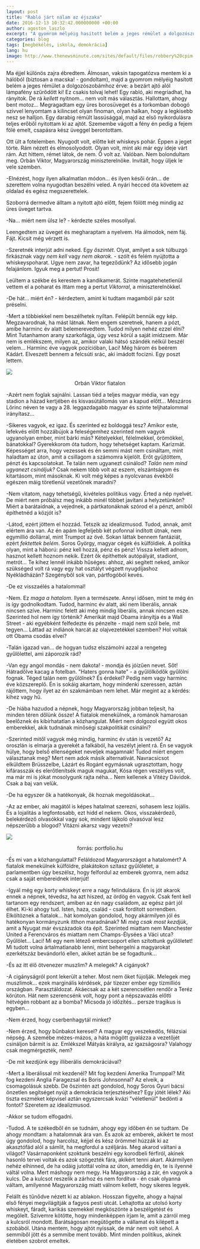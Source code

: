 ```yaml
---
layout: post
title: "Rabló járt nálam az éjszaka"
date: 2016-12-13 10:32:42.000000000 +00:00
author: agoston_laszlo
excerpt: "A gyomrom mélyéig hasított belém a jeges rémület a dolgozószobámhoz érve: a bezárt ajtó alól lámpafény szűrődött ki! Egy rabló lehet, aki megriadhat, ha rányitok. De rá *kellett* nyitnom... nem volt más választás. Hallottam, ahogy bent motoz..."
categories: blog
tags: [megbékélés, iskola, demokrácia]
lang: hu
image: http://www.thenewsminute.com/sites/default/files/robbery%20cpim.jpg
---
```

Ma éjjel különös zajra ébredtem. Álmosan, vaksin tapogatózva mentem ki a hálóból (biztosan a macska! - gondoltam), majd a gyomrom mélyéig hasított belém a jeges rémület a dolgozószobámhoz érve: a bezárt ajtó alól lámpafény szűrődött ki! Ez csakis tolvaj lehet! Egy rabló, aki megriadhat, ha rányitok. De rá *kellett* nyitnom... nem volt más választás. Hallottam, ahogy bent motoz... Megragadtam egy üres borosüveget és a torkomban dobogó szívvel lenyomtam a kilincset olyan finoman, olyan halkan, hogy a legkisebb nesz se halljon. Egy darabig rémült lassúsággal, majd az első nyikordulásra teljes erőből nyitottam ki az ajtót. Szemembe vágott a fény én pedig a fejem fölé emelt, csapásra kész üveggel berontottam.

Ott ült a fotelemben. Nyugodt volt, előtte két whiskeys pohár. Éppen a jeget törte. Rám nézett és elmosolyodott. Olyan volt, mint aki már egy ideje várt rám. Azt hittem, rémet látok, de nem. Ő volt az. Valóban. Nem bolondultam meg. Orbán Viktor, Magyarország miniszterelnöke. Invitált, hogy üljek le vele szemben.

-Elnézést, hogy ilyen alkalmatlan módon... és ilyen késői órán... de szerettem volna nyugodtan beszélni veled. A nyári hecced óta követem az oldalad és egész megszerettelek.

Szoborrá dermedve álltam a nyitott ajtó előtt, fejem fölött még mindig az üres üveget tartva.

-Na... miért nem ülsz le? - kérdezte széles mosollyal.

Leengedtem az üveget és megharaptam a nyelvem. Ha álmodok, nem fáj. Fájt. Kicsit még vérzett is.

-Szeretnék interjút adni neked. Egy *őszintét*. Olyat, amilyet a sok túlbuzgó firkásznak vagy *nem kell* vagy *nem akarok*. - szólt és felém nyújtotta a whiskeyspoharat. Ugye nem zavar, ha tegeződünk? Az idősebb jogán felajánlom. Igyuk meg a pertut! Prosit!

Leültem a székbe és kerestem a kandikamerát. Szinte magatehetetlenül vettem el a poharat és ittam meg a pertut *Viktorral*, a miniszterelnökkel.

-De hát... miért én? - kérdeztem, amint ki tudtam magamból pár szót préselni.

-Mert a többiekkel nem beszélhetek nyíltan. Felépült bennük egy kép. Megzavarodnak, ha mást látnak. Nem engem szeretnek, hanem a pózt, amibe harminc év alatt belemerevedtem. Tudod milyen nehéz ezzel élni? Mint Tutanhamon arany szarkofágja, úgy vesz körül a saját imidzsem. Már nem is emlékszem, milyen az, amikor valaki hátsó szándék nélkül beszél velem... Harminc éve vagyok pozícióban, Laci! Még három és beérem Kádárt. Elveszett bennem a felcsúti srác, aki imádott focizni. Egy poszt lettem.

![](http://agostonlaszlo.hu/images/Orban_Viktor_kiskoru.jpg)
<center>Orbán Viktor fiatalon</center>

-Azért nem foglak sajnálni. Lassan tiéd a teljes magyar média, van egy stadion a házad kertjében és kisvasútállomás van a kapud előtt... Mészáros Lőrinc néven te vagy a 28. leggazdagabb magyar és szinte teljhatalommal irányítasz...

-Sikeres vagyok, ez igaz. És szerinted ez boldoggá tesz? Amikor este, lefekvés előtt hozzábújok a feleségemhez szerinted nem vagyok ugyanolyan ember, mint bárki más? Kételyekkel, félelmekkel, örömökkel, bánatokkal? Gyerekkorom óta tudom, hogy tehetséget kaptam. Karizmát. Képességet arra, hogy vezessek és én semmi mást nem csináltam, mint haladtam az úton, amit a csillagom a számomra kijelölt. Erőt gyűjtöttem, pénzt és kapcsolatokat. Te talán nem ugyanezt csinálod? *Talán nem mind ugyanezt csináljuk?* Csak nekem több volt az eszem, elszántságom és kitartásom, mint másoknak. Ki volt még képes a nyolcvanas évekből egészen máig töretlenül vezetőnek maradni?

-Nem vitatom, nagy tehetségű, kivételes politikus vagy. Érted a nép nyelvét. De miért nem próbálsz meg inkább minél többet javítani a helyzetünkön? Miért a barátaidnak, a vejednek, a pártkatonáknak szórod el a pénzt, amiből építhetnéd a közjót is?

-Látod, ezért jöttem el hozzád. Tetszik az idealizmusod. Tudod, annak, amit elértem ára van. Az én apám legfeljebb két pofonnal indított útnak, nem egymillió dollárral, mint Trumpot az övé. Sokan láttak bennem fantáziát, ezért *fektettek belém*. Soros György, magyar cégek és külföldiek. A politika olyan, mint a háború: pénz kell hozzá, pénz és pénz! Vissza kellett adnom, hasznot kellett hoznom nekik. Ezért ők építhettek autópályát, stadiont, metrót... Te kihez lennél inkább hűséges: ahhoz, aki segített neked, amikor szükséged volt rá vagy egy hat osztályt végzett nyugdíjashoz Nyékládházán? Szegényből sok van, pártfogóból kevés. 

-De ez visszaélés a hatalommal!

-Nem. Ez *maga a hatalom*. Ilyen a természete. Annyi idősen, mint te még én is így godnolkodtam. Tudod, harminc év alatt, aki nem liberális, annak nincsen szíve. Harminc felett aki még mindig liberális, annak nincsen esze. Szerinted hol nem így történik? Amerikát majd Obama irányítja és a Wall Street - aki egyébként felfedezte és pénzelte - majd nem szól bele, mit tegyen... Láttad az indiánok harcát az olajvezetékkel szemben? Hol voltak ott Obama csodás elvei?

-Talán igazad van... de hogyan tudsz elszámolni azzal a rengeteg gyűlölettel, ami záporozik rád?

-Van egy angol mondás - nem dakota! - mondja és jóízűen nevet. Sőt! Hátradőlve kacag a fotelban. "Haters gonna hate" - a gyűlölködők gyűlölni fognak. Téged talán nem gyűlölnek? És érdekel? Pedig nem vagy harminc éve közszereplő. Én is sokáig akartam, hogy mindenki szeressen, aztán rájöttem, hogy ilyet az én szakmámban nem lehet. Már megint az a kérdés: kihez vagy hű.

-De hiába hazudod a népnek, hogy Magyarország jobban teljesít, ha minden téren dőlünk össze! A fiatalok menekülnek, a románok hamarosan beelőznek és kibírhatatlan a közhangulat. Miért nem dolgozol együtt okos emberekkel, akik tudnának minőségi szakpolitikát csinálni?

-Szerinted mitől vagyok még mindig, harminc év után is vezető? Az oroszlán is elmarja a gyerekét a falkából, ha veszélyt jelent rá. Én se vagyok hülye, hogy belső ellenségeket neveljek magamnak! Tudod miért engem választanak meg? Mert nem adok másik alternatívát. Navracsicsot elküldtem Brüsszelbe, Lázárt és Rogánt egymásnak ugrasztottam, hogy kifárasszák és elerőtlenítsék maguk magukat, Kósa régen veszélyes volt, ma már mi is jókat mosolygunk rajta néha... Nem kellenek a Vitézy Dávidok. Csak a baj van velük.

-De ha egyszer ők a hatékonyak, ők hoznak megoldásokat...

-Az az ember, aki magától is képes hatalmat szerezni, sohasem lesz lojális. És a lojalitás a legfontosabb, ezt hidd el nekem. Okos, visszakérdező, belekérdező olvasókkal vagy sok, mindent lájkoló olvasóval lesz népszerűbb a blogod? Vitázni akarsz vagy vezetni?

![](http://www.portfolio.hu/img/upload/titleimages1500/O/orbanviktorparl.jpg)
<center>forrás: portfolio.hu</center>

-És mi van a közhangulattal? Feláldozod Magyarországot a hatalomért? A fiatalok menekülnek külföldre, plakátokon szítasz gyűlöletet, a parlamentben úgy beszélsz, hogy felfordul az emberek gyomra, nem adsz csak a saját embereidnek interjút!

-Igyál még egy korty whiskeyt erre a nagy felindulásra. Én is jót akarok ennek a népnek, tévedsz, ha azt hiszed, az ördög én vagyok. Csak fent kell tartanom egy rendszert, amiben az én nagy családom, az egész párt jól élhet. Ki-ki ahogy tud. Isten, haza, család - csak fordított sorrendben. Elköltöznek a fiatalok... hát komolyan gondolod, hogy akármilyen jól és hatékonyan kormányzunk itthon maradnának? Mi *még csak most kezdjük*, amit a Nyugat már évszázadok óta épít. Szerinted miattam nem Manchester United a Ferencváros és miattam nem Champs-Élysées a Váci utca? Gyűlölet... Laci! Mi egy nem létező embercsoport ellen szítottunk gyűlöletet! Mi tudott volna ártalmatlanabb lenni, mint behergelni a magyarokat ezerkétszáz bevándorló ellen, akiket aztán be se fogadtunk...

-És az itt élő ötvenezer muszlim? A melegek? A cigányok?

-A cigányságról pont lekerült a teher. Most nem őket fújolják. Melegek meg muszlimok... ezek marginális kérdések, pár tízezer ember egy tízmilliós országban. Parasztáldozat. Akáecsak az a két szerencsétlen rendőr a Teréz körúton. Hát nem szerencsénk volt, hogy pont a népszavazás előtti hétvégén robbant az a bomba? Micsoda jó időzítés... persze tragikus is egyben...

-Nem érzed, hogy cserbenhagytál minket?

-Nem érzed, hogy bűnbakot keresel? A magyar egy veszekedős, félázsiai népség. A szemébe mézes-mázos, a háta mögött gyalázza a vezetőjét csináljon bármit is az. Emlékszel Mátyás királyra, az igazságosra? Valahogy csak megmérgezték, nem?

-De mit kezdjünk egy illiberális demokráciával?

-Mert a liberálissal mit kezdenél? Mit fog kezdeni Amerika Trumppal? Mit fog kezdeni Anglia Faragezsal és Boris Johnsonnal? Az elveik, a csomagolásuk szebb. De őszintén azt gondolod, hogy Soros Gyuri bácsi önzetlen segítséget nyújt a demokrácia terjesztéséhez? Egy jótét lélek? Aki tiszta eszméket képvisel aztán egyszercsak kvázi "véletlenül" bedönti a fontot? Szeretem az idealizmusod.

-Akkor se tudom elfogadni.

-Tudod. A te székedből én se tudnám, ahogy egy időben én se tudtam. De ahogy mondtam: a hatalomnak ára van. És azok az emberek, akikért te most úgy gondolod, hogy harcolsz, kéjjel és kész örömmel húzzák ki az akasztófád alól a sámlit, ha megfordul a széljárás. Meg akarod váltani a világot? Vasárnaponként szoktunk beszélni egy korodbeli férfiról, akinek hasonló tervei voltak és azok szögezték fára, akikért tenni akart. Akármilyen nehéz elhinned, de ha odáig jutottál volna az úton, ameddig én, te is ilyenné váltál volna. Mert máshogy nem megy. Ha Magyarország a zár, én vagyok a kulcs. De a kulcsot reszelik a zárhoz és nem fordítva - én csak olyanná váltam, amilyenné Magyarország miatt válnom kellett, hogy sikeres legyek.

Felállt és tűnődve nézett ki az ablakon. Hosszan figyelte, ahogy a hajnal első fényei megvilágítják a fagyos pesti utcát. Lehajtotta az utolsó korty whiskeyt, fáradt, karikás szemekkel megköszönte a beszélgetést és megölelt. Szívemre kötötte, hogy mindenképpen írjam le, amit a zárról meg a kulcsról mondott. Barátságosan megütögette a vállamat és kilépett a szobából. Utána mentem, hogy ajtót nyissak, de már nem volt sehol. A semmiből jött és a semmibe ment tovább. Mint minden politikus, akinek életében szobrot emeltek.
